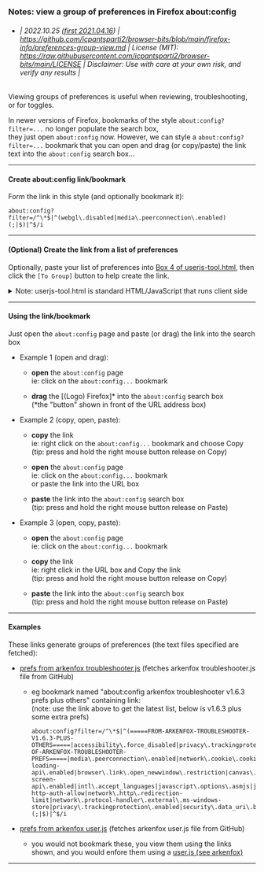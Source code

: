 ### Notes: view a group of preferences in Firefox about:config

* ###### | 2022.10.25 ([first 2021.04.16](https://github.com/icpantsparti/firefox-user.js-tool/issues/3)) | https://github.com/icpantsparti2/browser-bits/blob/main/firefox-info/preferences-group-view.md | License (MIT): https://raw.githubusercontent.com/icpantsparti2/browser-bits/main/LICENSE | Disclaimer: Use with care at your own risk, and verify any results |

Viewing groups of preferences is useful when reviewing, troubleshooting, or for toggles.

In newer versions of Firefox, bookmarks of the style `about:config?filter=...` no longer populate the search box,  
they just open `about:config` now.  However, we can style a `about:config?filter=...` bookmark that you 
can open and drag (or copy/paste) the link text into the `about:config` search box...

---

#### Create about:config link/bookmark

Form the link in this style (and optionally bookmark it):

```
about:config?filter=/^\*$|^(webgl\.disabled|media\.peerconnection\.enabled)(;|$)|^$/i
```

---

#### (Optional) Create the link from a list of preferences

Optionally, paste your list of preferences into [Box 4 of userjs-tool.html](https://icpantsparti2.github.io/firefox-user.js-tool/userjs-tool.html?box=a), then click the `[To Group]` button to help create the link.

<details><summary>Note: userjs-tool.html is standard HTML/JavaScript that runs client side</summary>there is no uploading or external dependency/connection other than fetching text files (eg arkenfox user.js from GitHub) initiated by user action (or by specifying url parameters).  It does not directly edit (or read) about:config or user.js, and web browser security ensures that the user controls the load/save of local files.</details>

---

#### Using the link/bookmark

Just open the `about:config` page and paste (or drag) the link into the search box

* Example 1 (open and drag):

    * **open** the `about:config` page<br>
        ie: click on the `about:config...` bookmark

    * **drag** the [(Logo) Firefox]* into the `about:config` search box<br>
      (*the "button" shown in front of the URL address box)

* Example 2 (copy, open, paste):

    * **copy** the link<br>
        ie: right click on the `about:config...` bookmark and choose Copy<br>
        (tip: press and hold the right mouse button release on Copy)

    * **open** the `about:config` page<br>
        ie: click on the `about:config...` bookmark<br>
            or paste the link into the URL box

    * **paste** the link into the `about:config` search box<br>
        (tip: press and hold the right mouse button release on Paste)

* Example 3 (open, copy, paste):

    * **open** the `about:config` page<br>
        ie: click on the `about:config...` bookmark

    * **copy** the link<br>
        ie: right click in the URL box and Copy the link<br>
        (tip: press and hold the right mouse button release on Copy)

    * **paste** the link into the `about:config` search box<br>
        (tip: press and hold the right mouse button release on Paste)

---

#### Examples

These links generate groups of preferences (the text files specified are fetched):

* [prefs from arkenfox troubleshooter.js](https://icpantsparti2.github.io/firefox-user.js-tool/userjs-tool.html?action=togroup&load4=%68ttps://raw.githubusercontent.com/arkenfox/user.js/master/scratchpad-scripts/troubleshooter.js)  (fetches arkenfox troubleshooter.js file from GitHub)

    * eg bookmark named "about:config arkenfox troubleshooter v1.6.3 prefs plus others" containing link:<br>
        (note: use the link above to get the latest list, below is v1.6.3 plus some extra prefs)<br>
        ```
        about:config?filter=/^\*$|^(=====FROM-ARKENFOX-TROUBLESHOOTER-V1.6.3-PLUS-OTHERS=====|accessibility\.force_disabled|privacy\.trackingprotection\.socialtracking\.enabled|privacy\.trackingprotection\.cryptomining\.enabled|privacy\.trackingprotection\.fingerprinting\.enabled|webgl\.disabled|javascript\.options\.ion|javascript\.options\.baselinejit|javascript\.options\.jit_trustedprincipals|=====START-OF-ARKENFOX-TROUBLESHOOTER-PREFS=====|media\.peerconnection\.enabled|network\.cookie\.cookieBehavior|network\.http\.referer\.XOriginPolicy|privacy\.firstparty\.isolate|privacy\.resistFingerprinting|security\.mixed_content\.block_display_content|svg\.disabled|browser\.cache\.offline\.enable|dom\.storage\.enabled|dom\.storageManager\.enabled|dom\.caches\.enabled|dom\.push\.connection\.enabled|dom\.push\.enabled|dom\.push\.serverURL|dom\.serviceWorkers\.enabled|dom\.webnotifications\.enabled|dom\.webnotifications\.serviceworker\.enabled|browser\.display\.use_document_fonts|font\.blacklist\.underline_offset|gfx\.font_rendering\.graphite\.enabled|gfx\.font_rendering\.opentype_svg\.enabled|layout\.css\.font-loading-api\.enabled|browser\.link\.open_newwindow\.restriction|canvas\.capturestream\.enabled|dom\.event\.clipboardevents\.enabled|dom\.event\.contextmenu\.enabled|dom\.IntersectionObserver\.enabled|dom\.popup_allowed_events|full-screen-api\.enabled|intl\.accept_languages|javascript\.options\.asmjs|javascript\.options\.wasm|permissions\.default\.shortcuts|dom\.vr\.enabled|media\.ondevicechange\.enabled|dom\.webaudio\.enabled|media\.autoplay\.default|media\.autoplay\.blocking_policy|browser\.formfill\.enable|signon\.autofillForms|signon\.formlessCapture\.enabled|security\.cert_pinning\.enforcement_level|security\.family_safety\.mode|security\.OCSP\.require|security\.pki\.sha1_enforcement_level|security\.ssl\.require_safe_negotiation|security\.ssl\.treat_unsafe_negotiation_as_broken|security\.ssl3\.dhe_rsa_aes_128_sha|security\.ssl3\.dhe_rsa_aes_256_sha|security\.ssl3\.ecdhe_ecdsa_aes_128_sha|security\.ssl3\.ecdhe_rsa_aes_128_sha|security\.ssl3\.rsa_aes_128_sha|security\.ssl3\.rsa_aes_256_sha|security\.ssl3\.rsa_des_ede3_sha|security\.tls\.enable_0rtt_data|security\.tls\.version\.max|security\.tls\.version\.min|plugin\.default\.state|plugin\.state\.flash|dom\.popup_maximum|geo\.provider\.network\.url|layout\.css\.visited_links_enabled|mathml\.disabled|network\.auth\.subresource-http-auth-allow|network\.http\.redirection-limit|network\.protocol-handler\.external\.ms-windows-store|privacy\.trackingprotection\.enabled|security\.data_uri\.block_toplevel_data_uri_navigations|privacy\.window\.name\.update\.enabled)(;|$)|^$/i
        ```

* [prefs from arkenfox user.js](https://icpantsparti2.github.io/firefox-user.js-tool/userjs-tool.html?at&groups=true)  (fetches arkenfox user.js file from GitHub)

    * you would not bookmark these, you view them using the links shown, and you would enfore them using a [user.js (see arkenfox)](https://github.com/arkenfox/user.js)

---
